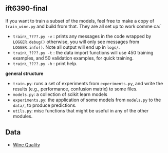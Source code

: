 ift6390-final
-------------

If you want to train a subset of the models, feel free to make a copy of `train_wine.py`
and build from that. They are all set up to work comme ca:`

+ `train\_????.py -v` : prints any messages in the code wrapped by `LOGGER.debug()` otherwise, you will only see messages from `LOGGER.info()`. Note all output will end up in `logs/`.
+ `train\_????.py -t` : the data import functions will use 450 training examples, and 50 validation examples, for quick training.
+ `train\_????.py -h` : print help.


**general structure**

+ `train.py`: runs a set of experiments from `experiments.py`, and write the results (e.g., performance, confusion matrix) to some files.
+ `models.py`: a collection of scikit learn models
+ `experiments.py`: the application of some models from `models.py` to the `data/`, to produce predictions.
+ `utils.py`: misc functions that might be useful in any of the other modules.

## Data
- [Wine Quality](https://archive.ics.uci.edu/ml/datasets/wine+quality)

